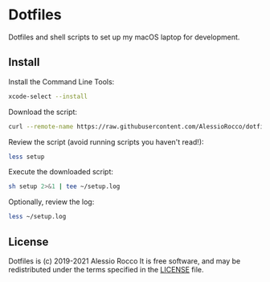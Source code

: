 # Dotfiles

Dotfiles and shell scripts to set up my macOS laptop for development.

## Install

Install the Command Line Tools:

```sh
xcode-select --install
```

Download the script:

```sh
curl --remote-name https://raw.githubusercontent.com/AlessioRocco/dotfiles/master/bin/setup
```

Review the script (avoid running scripts you haven't read!):

```sh
less setup
```

Execute the downloaded script:

```sh
sh setup 2>&1 | tee ~/setup.log
```

Optionally, review the log:

```sh
less ~/setup.log
```

## License

Dotfiles is (c) 2019-2021 Alessio Rocco
It is free software,
and may be redistributed under the terms specified in the [LICENSE] file.

[LICENSE]: LICENSE
